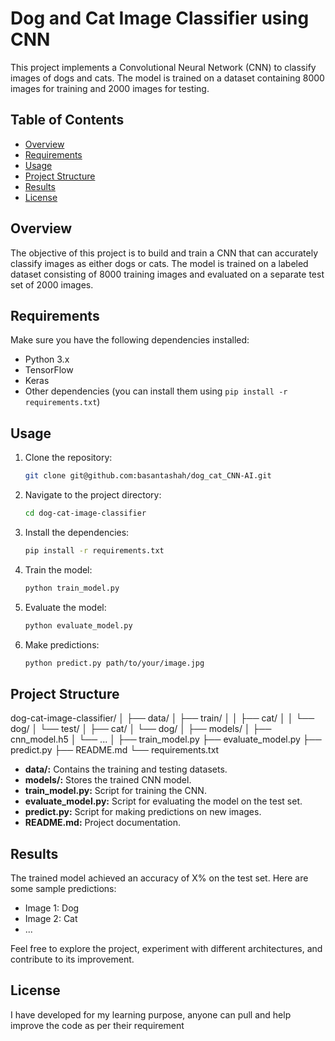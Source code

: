 # Dog and Cat Image Classifier using CNN

This project implements a Convolutional Neural Network (CNN) to classify images of dogs and cats. The model is trained on a dataset containing 8000 images for training and 2000 images for testing.

## Table of Contents
- [Overview](#overview)
- [Requirements](#requirements)
- [Usage](#usage)
- [Project Structure](#project-structure)
- [Results](#results)
- [License](#license)

## Overview

The objective of this project is to build and train a CNN that can accurately classify images as either dogs or cats. The model is trained on a labeled dataset consisting of 8000 training images and evaluated on a separate test set of 2000 images.

## Requirements

Make sure you have the following dependencies installed:

- Python 3.x
- TensorFlow
- Keras
- Other dependencies (you can install them using `pip install -r requirements.txt`)

## Usage

1. Clone the repository:

    ```bash
    git clone git@github.com:basantashah/dog_cat_CNN-AI.git
    ```

2. Navigate to the project directory:

    ```bash
    cd dog-cat-image-classifier
    ```

3. Install the dependencies:

    ```bash
    pip install -r requirements.txt
    ```

4. Train the model:

    ```bash
    python train_model.py
    ```

5. Evaluate the model:

    ```bash
    python evaluate_model.py
    ```

6. Make predictions:

    ```bash
    python predict.py path/to/your/image.jpg
    ```

## Project Structure

dog-cat-image-classifier/
│
├── data/
│ ├── train/
│ │ ├── cat/
│ │ └── dog/
│ └── test/
│ ├── cat/
│ └── dog/
│
├── models/
│ ├── cnn_model.h5
│ └── ...
│
├── train_model.py
├── evaluate_model.py
├── predict.py
├── README.md
└── requirements.txt


- **data/:** Contains the training and testing datasets.
- **models/:** Stores the trained CNN model.
- **train_model.py:** Script for training the CNN.
- **evaluate_model.py:** Script for evaluating the model on the test set.
- **predict.py:** Script for making predictions on new images.
- **README.md:** Project documentation.

## Results

The trained model achieved an accuracy of X% on the test set. Here are some sample predictions:

- Image 1: Dog
- Image 2: Cat
- ...

Feel free to explore the project, experiment with different architectures, and contribute to its improvement.

## License

I have developed for my learning purpose, anyone can pull and help improve the code as per their requirement
